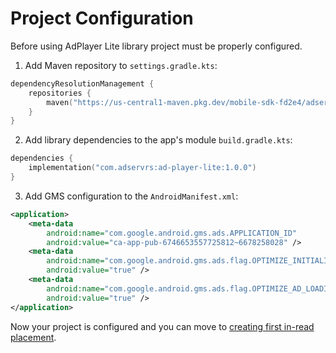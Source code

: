 # Project Configuration

Before using AdPlayer Lite library project must be properly configured.

1. Add Maven repository to `settings.gradle.kts`:
```kts
dependencyResolutionManagement {
    repositories {
        maven("https://us-central1-maven.pkg.dev/mobile-sdk-fd2e4/adservr-maven")
    }
}
```

2. Add library dependencies to the app's module `build.gradle.kts`:
```kts
dependencies {
    implementation("com.adservrs:ad-player-lite:1.0.0")
}
```

3. Add GMS configuration to the `AndroidManifest.xml`:
```xml
<application>
    <meta-data
        android:name="com.google.android.gms.ads.APPLICATION_ID"
        android:value="ca-app-pub-6746653557725812~6678258028" />
    <meta-data
        android:name="com.google.android.gms.ads.flag.OPTIMIZE_INITIALIZATION"
        android:value="true" />
    <meta-data
        android:name="com.google.android.gms.ads.flag.OPTIMIZE_AD_LOADING"
        android:value="true" />
</application>
```

Now your project is configured and you can move to [creating first in-read placement](./in-read-create.md).
